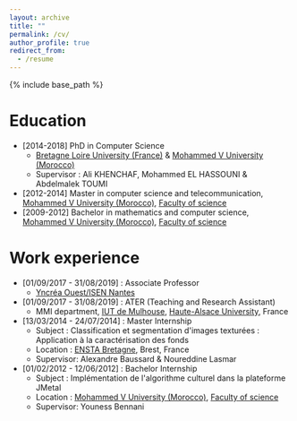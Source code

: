 ```yaml
---
layout: archive
title: ""
permalink: /cv/
author_profile: true
redirect_from:
  - /resume
---
```


{% include base_path %}

Education
======
* [2014-2018] PhD in Computer Science
  * [Bretagne Loire University (France)](https://u-bretagneloire.fr/) & [Mohammed V University (Morocco)](www.um5.ac.ma/)
  * Supervisor : Ali KHENCHAF, Mohammed EL HASSOUNI & Abdelmalek TOUMI
* [2012-2014] Master in computer science and telecommunication, [Mohammed V University (Morocco)](www.um5.ac.ma/), [Faculty of science](http://www.fsr.ac.ma/)
* [2009-2012] Bachelor in mathematics and computer science, [Mohammed V University (Morocco)](www.um5.ac.ma/), [Faculty of science](http://www.fsr.ac.ma/)

Work experience
======
* [01/09/2017 - 31/08/2019] : Associate Professor
  * [Yncréa Ouest/ISEN Nantes](https://isen-nantes.fr/)
* [01/09/2017 - 31/08/2019] : ATER (Teaching and Research Assistant)
  * MMI department, [IUT de Mulhouse](http://www.iutmulhouse.uha.fr/), [Haute-Alsace University](https://www.uha.fr/), France
* [13/03/2014 - 24/07/2014] : Master Internship
  * Subject : Classification et segmentation d'images texturées : Application à la caractérisation des fonds
  * Location : [ENSTA Bretagne](https://www.ensta-bretagne.fr/fr), Brest, France
  * Supervisor: Alexandre Baussard & Noureddine Lasmar
* [01/02/2012 - 12/06/2012] : Bachelor Internship
  * Subject : Implémentation de l'algorithme culturel dans la plateforme JMetal
  * Location : [Mohammed V University (Morocco)](www.um5.ac.ma/), [Faculty of science](http://www.fsr.ac.ma/)
  * Supervisor: Youness Bennani
